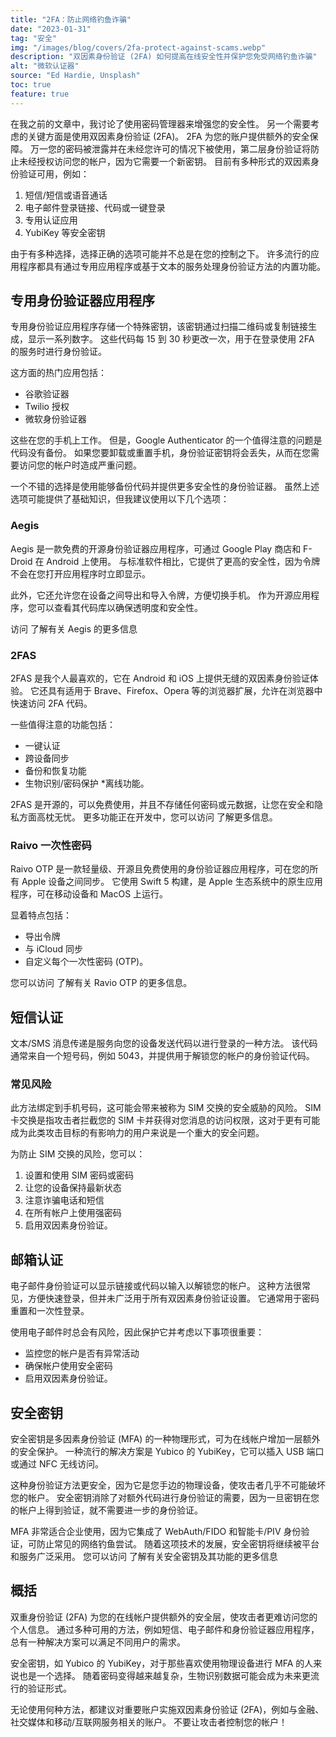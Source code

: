 ```yaml
---
title: "2FA：防止网络钓鱼诈骗"
date: "2023-01-31"
tag: "安全"
img: "/images/blog/covers/2fa-protect-against-scams.webp"
description: "双因素身份验证 (2FA) 如何提高在线安全性并保护您免受网络钓鱼诈骗"
alt: "微软认证器"
source: "Ed Hardie, Unsplash"
toc: true
feature: true
---
```


在我之前的文章中，我讨论了使用密码管理器来增强您的安全性。 另一个需要考虑的关键方面是使用双因素身份验证 (2FA)。
2FA 为您的账户提供额外的安全保障。 万一您的密码被泄露并在未经您许可的情况下被使用，第二层身份验证将防止未经授权访问您的帐户，因为它需要一个新密钥。
目前有多种形式的双因素身份验证可用，例如：

1. 短信/短信或语音通话
2. 电子邮件登录链接、代码或一键登录
3. 专用认证应用
4. YubiKey 等安全密钥

由于有多种选择，选择正确的选项可能并不总是在您的控制之下。 许多流行的应用程序都具有通过专用应用程序或基于文本的服务处理身份验证方法的内置功能。

## 专用身份验证器应用程序

专用身份验证应用程序存储一个特殊密钥，该密钥通过扫描二维码或复制链接生成，显示一系列数字。 这些代码每 15 到 30 秒更改一次，用于在登录使用 2FA 的服务时进行身份验证。

这方面的热门应用包括：

- 谷歌验证器
- Twilio 授权
- 微软身份验证器

这些在您的手机上工作。 但是，Google Authenticator 的一个值得注意的问题是代码没有备份。 如果您要卸载或重置手机，身份验证密钥将会丢失，从而在您需要访问您的帐户时造成严重问题。

一个不错的选择是使用能够备份代码并提供更多安全性的身份验证器。 虽然上述选项可能提供了基础知识，但我建议使用以下几个选项：

### Aegis

<Media source="https://cdn.xanzhu.com/v1/2-factor-auth/aegis.webp" alt="Aegis 身份验证器徽标"></Media>

Aegis 是一款免费的开源身份验证器应用程序，可通过 Google Play 商店和 F-Droid 在 Android 上使用。 与标准软件相比，它提供了更高的安全性，因为令牌不会在您打开应用程序时立即显示。

此外，它还允许您在设备之间导出和导入令牌，方便切换手机。 作为开源应用程序，您可以查看其代码库以确保透明度和安全性。

访问 <PageLink title="getaegis.app" url="https://getaegis.app/"></PageLink> 了解有关 Aegis 的更多信息

### 2FAS

<Media source="https://cdn.xanzhu.com/v1/2-factor-auth/2fas.webp" alt="2FAS 验证器徽标"></Media>

2FAS 是我个人最喜欢的，它在 Android 和 iOS 上提供无缝的双因素身份验证体验。 它还具有适用于 Brave、Firefox、Opera 等的浏览器扩展，允许在浏览器中快速访问 2FA 代码。

一些值得注意的功能包括：

- 一键认证
- 跨设备同步
- 备份和恢复功能
- 生物识别/密码保护 \*离线功能。

2FAS 是开源的，可以免费使用，并且不存储任何密码或元数据，让您在安全和隐私方面高枕无忧。 更多功能正在开发中，您可以访问 <PageLink title="2fas.com" url="https://2fas.com/"></PageLink> 了解更多信息。

### Raivo 一次性密码

<Media source="https://cdn.xanzhu.com/v1/2-factor-auth/ravio.webp" alt="Ravio 身份验证器徽标"></Media>

Raivo OTP 是一款轻量级、开源且免费使用的身份验证器应用程序，可在您的所有 Apple 设备之间同步。 它使用 Swift 5 构建，是 Apple 生态系统中的原生应用程序，可在移动设备和 MacOS 上运行。

显着特点包括：

- 导出令牌
- 与 iCloud 同步
- 自定义每个一次性密码 (OTP)。

您可以访问 <PageLink title="raivo-otp.com" url="https://raivo-otp.com/"></PageLink> 了解有关 Ravio OTP 的更多信息。

## 短信认证

文本/SMS 消息传递是服务向您的设备发送代码以进行登录的一种方法。 该代码通常来自一个短号码，例如 5043，并提供用于解锁您的帐户的身份验证代码。

### 常见风险

此方法绑定到手机号码，这可能会带来被称为 SIM 交换的安全威胁的风险。 SIM 卡交换是指攻击者拦截您的 SIM 卡并获得对您消息的访问权限，这对于更有可能成为此类攻击目标的有影响力的用户来说是一个重大的安全问题。

为防止 SIM 交换的风险，您可以：

1. 设置和使用 SIM 密码或密码
2. 让您的设备保持最新状态
3. 注意诈骗电话和短信
4. 在所有帐户上使用强密码
5. 启用双因素身份验证。

## 邮箱认证

电子邮件身份验证可以显示链接或代码以输入以解锁您的帐户。 这种方法很常见，方便快速登录，但并未广泛用于所有双因素身份验证设置。 它通常用于密码重置和一次性登录。

使用电子邮件时总会有风险，因此保护它并考虑以下事项很重要：

- 监控您的帐户是否有异常活动
- 确保帐户使用安全密码
- 启用双因素身份验证。

## 安全密钥

安全密钥是多因素身份验证 (MFA) 的一种物理形式，可为在线帐户增加一层额外的安全保护。 一种流行的解决方案是 Yubico 的 YubiKey，它可以插入 USB 端口或通过 NFC 无线访问。

这种身份验证方法更安全，因为它是您手边的物理设备，使攻击者几乎不可能破坏您的帐户。 安全密钥消除了对额外代码进行身份验证的需要，因为一旦密钥在您的帐户上得到验证，就不需要进一步的身份验证。

MFA 非常适合企业使用，因为它集成了 WebAuth/FIDO 和智能卡/PIV 身份验证，可防止常见的网络钓鱼尝试。 随着这项技术的发展，安全密钥将继续被平台和服务广泛采用。 您可以访问 <PageLink title="Yubico.com" url="https://www.yubico.com/"></PageLink> 了解有关安全密钥及其功能的更多信息

## 概括

双重身份验证 (2FA) 为您的在线帐户提供额外的安全层，使攻击者更难访问您的个人信息。 通过多种可用的方法，例如短信、电子邮件和身份验证器应用程序，总有一种解决方案可以满足不同用户的需求。

安全密钥，如 Yubico 的 YubiKey，对于那些喜欢使用物理设备进行 MFA 的人来说也是一个选择。 随着密码变得越来越复杂，生物识别数据可能会成为未来更流行的验证形式。

无论使用何种方法，都建议对重要账户实施双因素身份验证 (2FA)，例如与金融、社交媒体和移动/互联网服务相关的账户。 不要让攻击者控制您的帐户！

